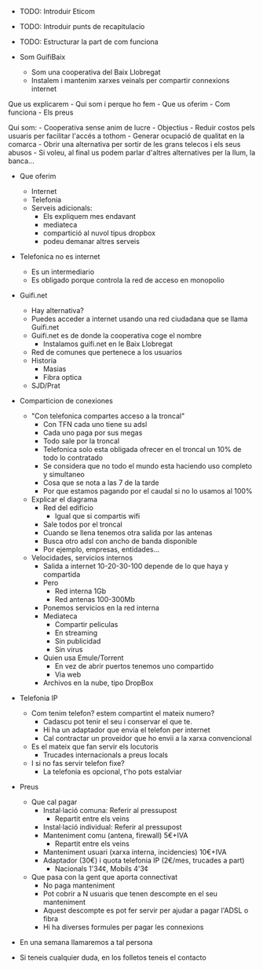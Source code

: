 - TODO: Introduir Eticom
- TODO: Introduir punts de recapitulacio
- TODO: Estructurar la part de com funciona

- Som GuifiBaix
	- Som una cooperativa del Baix Llobregat
	- Instalem i mantenim xarxes veinals per compartir connexions internet

Que us explicarem
	- Qui som i perque ho fem
	- Que us oferim
	- Com funciona
	- Els preus

Qui som:
	- Cooperativa sense anim de lucre
	- Objectius
		- Reduir costos pels usuaris per facilitar l'accés a tothom
		- Generar ocupació de qualitat en la comarca
		- Obrir una alternativa per sortir de les grans telecos i els seus abusos
			- Si voleu, al final us podem parlar d'altres alternatives per la llum, la banca...

- Que oferim
	- Internet
	- Telefonia
	- Serveis adicionals:
		- Els expliquem mes endavant
		- mediateca
		- compartició al nuvol tipus dropbox
		- podeu demanar altres serveis

- Telefonica no es internet
	- Es un intermediario
	- Es obligado porque controla la red de acceso en monopolio
- Guifi.net
	- Hay alternativa?
	- Puedes acceder a internet usando una red ciudadana que se llama Guifi.net
	- Guifi.net es de donde la cooperativa coge el nombre
		- Instalamos guifi.net en le Baix Llobregat
	- Red de comunes que pertenece a los usuarios
	- Historia
		- Masias
		- Fibra optica
	- SJD/Prat
- Comparticion de conexiones
	- "Con telefonica compartes acceso a la troncal"
		- Con TFN cada uno tiene su adsl
		- Cada uno paga por sus megas
		- Todo sale por la troncal
		- Telefonica solo esta obligada ofrecer en el troncal un 10% de todo lo contratado
		- Se considera que no todo el mundo esta haciendo uso completo y simultaneo
		- Cosa que se nota a las 7 de la tarde
		- Por que estamos pagando por el caudal si no lo usamos al 100%
	- Explicar el diagrama
		- Red del edificio
			- Igual que si compartis wifi
		- Sale todos por el troncal
		- Cuando se llena tenemos otra salida por las antenas
		- Busca otro adsl con ancho de banda disponible
		- Por ejemplo, empresas, entidades...
	- Velocidades, servicios internos
		- Salida a internet 10-20-30-100 depende de lo que haya y compartida
		- Pero
			- Red interna 1Gb
			- Red antenas 100-300Mb
		- Ponemos servicios en la red interna
		- Mediateca
			- Compartir peliculas
			- En streaming
			- Sin publicidad
			- Sin virus
		- Quien usa Emule/Torrent
			- En vez de abrir puertos tenemos uno compartido	
			- Via web
		- Archivos en la nube, tipo DropBox

- Telefonia IP
	- Com tenim telefon? estem compartint el mateix numero?
		- Cadascu pot tenir el seu i conservar el que te.
		- Hi ha un adaptador que envia el telefon per internet
		- Cal contractar un proveidor que ho envii a la xarxa convencional
	- Es el mateix que fan servir els locutoris
		- Trucades internacionals a preus locals
	- I si no fas servir telefon fixe?
		- La telefonia es opcional, t'ho pots estalviar

- Preus
	- Que cal pagar
		- Instal·lació comuna: Referir al pressupost
			- Repartit entre els veins
		- Instal·lació individual: Referir al pressupost
		- Manteniment comu (antena, firewall) 5€+IVA
			- Repartit entre els veins
		- Manteniment usuari (xarxa interna, incidencies) 10€+IVA
		- Adaptador (30€) i quota telefonia IP (2€/mes, trucades a part)
			- Nacionals 1'34¢, Mobils 4'3¢
	- Que pasa con la gent que aporta connectivat
		- No paga manteniment
		- Pot cobrir a N usuaris que tenen descompte en el seu manteniment
		- Aquest descompte es pot fer servir per ajudar a pagar l'ADSL o fibra
		- Hi ha diverses formules per pagar les connexions

- En una semana llamaremos a tal persona
- Si teneis cualquier duda, en los folletos teneis el contacto





